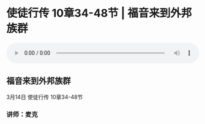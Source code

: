 # 使徒行传 10章34-48节 | 福音来到外邦族群

<audio style="width: 100%;" preload="false" controls controlslist="nodownload"><source src="https://file.simai.life/audio/mp3/tu_10_34-48_210314.mp3" type="audio/mpeg">Your browser does not support the audio element.</audio>

## 福音来到外邦族群
3月14日 
使徒行传 10章34-48节
### 讲师：麦克
